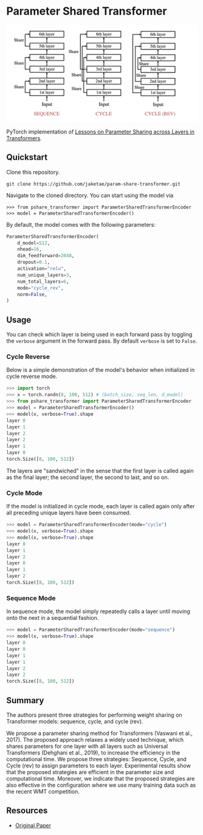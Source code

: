 # Parameter Shared Transformer

<img src="./figure.png"></img>

PyTorch implementation of [Lessons on Parameter Sharing across Layers in Transformers](https://arxiv.org/abs/2104.06022v1).

## Quickstart

Clone this repository.

```
git clone https://github.com/jaketae/param-share-transformer.git
```

Navigate to the cloned directory. You can start using the model via

```
>>> from pshare_transformer import ParameterSharedTransformerEncoder
>>> model = ParameterSharedTransformerEncoder()
```

By default, the model comes with the following parameters:

```python
ParameterSharedTransformerEncoder(
    d_model=512,
    nhead=16,
    dim_feedforward=2048,
    dropout=0.1,
    activation="relu",
    num_unique_layers=3,
    num_total_layers=6,
    mode="cycle_rev",
    norm=False,
)
```

## Usage

You can check which layer is being used in each forward pass by toggling the `verbose` argument in the forward pass. By default `verbose` is set to `False`.

### Cycle Reverse

Below is a simple demonstration of the model's behavior when initialized in cycle reverse mode.

```python
>>> import torch
>>> x = torch.randn(8, 100, 512) # (batch_size, seq_len, d_model)
>>> from pshare_transformer import ParameterSharedTransformerEncoder
>>> model = ParameterSharedTransformerEncoder()
>>> model(x, verbose=True).shape
layer 0
layer 1
layer 2
layer 2
layer 1
layer 0
torch.Size([8, 100, 512])
```

The layers are "sandwiched" in the sense that the first layer is called again as the final layer; the second layer, the second to last, and so on.

### Cycle Mode

If the model is initialized in cycle mode, each layer is called again only after all preceding unique layers have been consumed.

```python
>>> model = ParameterSharedTransformerEncoder(mode="cycle")
>>> model(x, verbose=True).shape
>>> model(x, verbose=True).shape
layer 0
layer 1
layer 2
layer 0
layer 1
layer 2
torch.Size([8, 100, 512])
```

### Sequence Mode

In sequence mode, the model simply repeatedly calls a layer until moving onto the next in a sequential fashion.

```python
>>> model = ParameterSharedTransformerEncoder(mode="sequence")
>>> model(x, verbose=True).shape
layer 0
layer 0
layer 1
layer 1
layer 2
layer 2
torch.Size([8, 100, 512])
```

## Summary

The authors present three strategies for performing weight sharing on Transformer models: sequence, cycle, and cycle (rev).

We propose a parameter sharing method for Transformers (Vaswani et al., 2017). The proposed approach relaxes a widely used technique, which shares parameters for one layer with all layers such as Universal Transformers (Dehghani et al., 2019), to increase the efficiency in the computational time. We propose three strategies: Sequence, Cycle, and Cycle (rev) to assign parameters to each layer. Experimental results show that the proposed strategies are efficient in the parameter size and computational time. Moreover, we indicate that the proposed strategies are also effective in the configuration where we use many training data such as the recent WMT competition.

## Resources

- [Original Paper](https://arxiv.org/abs/2104.06022v1)
